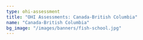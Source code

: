 ```yaml
---
type: ohi-assessment
title: "OHI Assessments: Canada-British Columbia"
name: "Canada-British Columbia"
bg_image: "/images/banners/fish-school.jpg"
---
```

